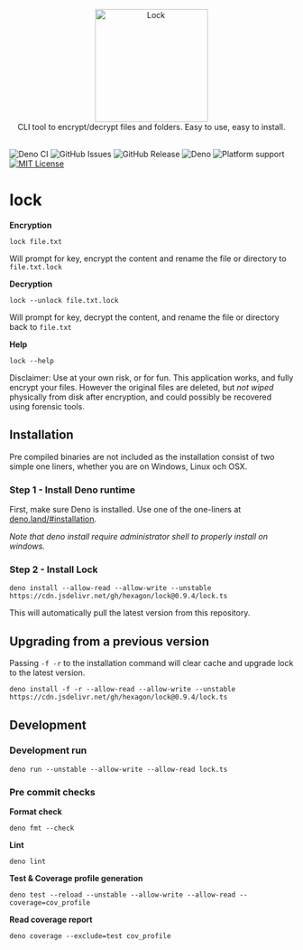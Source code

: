<p align="center">
  <img src="https://cdn.jsdelivr.net/gh/hexagon/lock@master/lock.png" alt="Lock" width="200" height="200"><br>
  CLI tool to encrypt/decrypt files and folders. Easy to use, easy to install.<br><br>
</p>

![Deno CI](https://github.com/Hexagon/lock/workflows/CI%20Build/badge.svg?branch=master)
![GitHub Issues](https://img.shields.io/github/issues/Hexagon/lock)
![GitHub Release](https://img.shields.io/github/v/release/hexagon/lock?display_name=tag&include_prereleases)
![Deno](https://img.shields.io/badge/Deno-%3E%3D1.16-blue)
![Platform support](https://img.shields.io/badge/platform-win%7Clinux%7CmacOS-blue)
[![MIT License](https://img.shields.io/badge/license-MIT-blue.svg)](https://github.com/Hexagon/lock/blob/master/LICENSE.md)

# lock

**Encryption**

`lock file.txt`

Will prompt for key, encrypt the content and rename the file or directory to
`file.txt.lock`

**Decryption**

`lock --unlock file.txt.lock`

Will prompt for key, decrypt the content, and rename the file or directory back
to `file.txt`

**Help**

`lock --help`

Disclaimer: Use at your own risk, or for fun. This application works, and fully
encrypt your files. However the original files are deleted, but _not wiped_
physically from disk after encryption, and could possibly be recovered using
forensic tools.

## Installation

Pre compiled binaries are not included as the installation consist of two simple
one liners, whether you are on Windows, Linux och OSX.

### Step 1 - Install Deno runtime

First, make sure Deno is installed. Use one of the one-liners at
[deno.land/#installation](https://deno.land/#installation).

_Note that deno install require administrator shell to properly install on
windows._

### Step 2 - Install Lock

`deno install --allow-read --allow-write --unstable https://cdn.jsdelivr.net/gh/hexagon/lock@0.9.4/lock.ts`

This will automatically pull the latest version from this repository.

## Upgrading from a previous version

Passing `-f -r` to the installation command will clear cache and upgrade lock to
the latest version.

`deno install -f -r --allow-read --allow-write --unstable https://cdn.jsdelivr.net/gh/hexagon/lock@0.9.4/lock.ts`

## Development

### Development run

`deno run --unstable --allow-write --allow-read lock.ts`

### Pre commit checks

**Format check**

`deno fmt --check`

**Lint**

`deno lint`

**Test & Coverage profile generation**

`deno test --reload --unstable --allow-write --allow-read --coverage=cov_profile`

**Read coverage report**

`deno coverage --exclude=test cov_profile`
